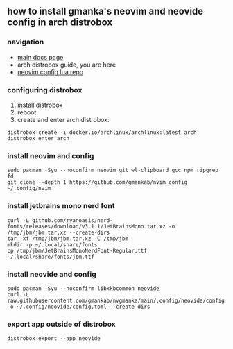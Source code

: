 ## how to install gmanka's neovim and neovide config in arch distrobox

### navigation

- [main docs page](https://github.com/gmankab/nvgmanka)
- arch distrobox guide, you are here
- [neovim config lua repo](https://github.com/gmankab/nvim_config)

### configuring distrobox

1. [install distrobox](https://github.com/89luca89/distrobox#installation)
2. reboot
3. create and enter arch distrobox:

```shell
distrobox create -i docker.io/archlinux/archlinux:latest arch
distrobox enter arch
```

### install neovim and config

```shell
sudo pacman -Syu --noconfirm neovim git wl-clipboard gcc npm ripgrep fd
git clone --depth 1 https://github.com/gmankab/nvim_config ~/.config/nvim
```

### install jetbrains mono nerd font
```shell
curl -L github.com/ryanoasis/nerd-fonts/releases/download/v3.1.1/JetBrainsMono.tar.xz -o /tmp/jbm/jbm.tar.xz --create-dirs
tar -xf /tmp/jbm/jbm.tar.xz -C /tmp/jbm
mkdir -p ~/.local/share/fonts
cp /tmp/jbm/JetBrainsMonoNerdFont-Regular.ttf ~/.local/share/fonts/jbm.ttf
```

### install neovide and config

```shell
sudo pacman -Syu --noconfirm libxkbcommon neovide
curl -L raw.githubusercontent.com/gmankab/nvgmanka/main/.config/neovide/config.toml -o ~/.config/neovide/config.toml --create-dirs
```

### export app outside of distrobox
```shell
distrobox-export --app neovide
```
